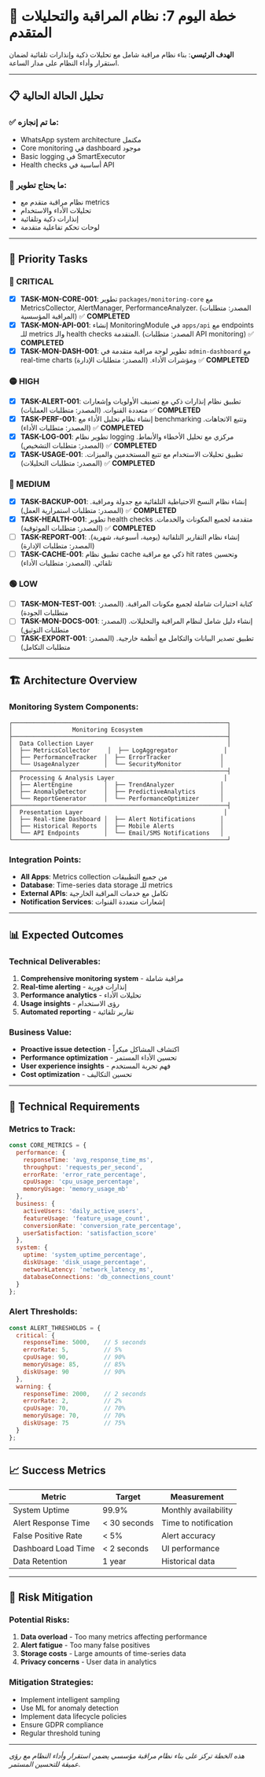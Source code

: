 # 🚀 خطة اليوم 7: نظام المراقبة والتحليلات المتقدم

**الهدف الرئيسي**: بناء نظام مراقبة شامل مع تحليلات ذكية وإنذارات تلقائية لضمان استقرار وأداء النظام على مدار الساعة.

---

## 📋 تحليل الحالة الحالية

### ✅ **ما تم إنجازه:**
- WhatsApp system architecture مكتمل
- Core monitoring في dashboard موجود
- Basic logging في SmartExecutor
- Health checks أساسية في API

### 🔄 **ما يحتاج تطوير:**
- نظام مراقبة متقدم مع metrics
- تحليلات الأداء والاستخدام
- إنذارات ذكية وتلقائية
- لوحات تحكم تفاعلية متقدمة

---

## 🎯 Priority Tasks

### 🔴 CRITICAL
- [x] **TASK-MON-CORE-001**: تطوير `packages/monitoring-core` مع MetricsCollector, AlertManager, PerformanceAnalyzer. (المصدر: متطلبات المراقبة المؤسسية) ✅ **COMPLETED**
- [x] **TASK-MON-API-001**: إنشاء MonitoringModule في `apps/api` مع endpoints للـ metrics والـ health checks المتقدمة. (المصدر: متطلبات API monitoring) ✅ **COMPLETED**
- [x] **TASK-MON-DASH-001**: تطوير لوحة مراقبة متقدمة في `admin-dashboard` مع real-time charts ومؤشرات الأداء. (المصدر: متطلبات الإدارة) ✅ **COMPLETED**

### 🟡 HIGH
- [x] **TASK-ALERT-001**: تطبيق نظام إنذارات ذكي مع تصنيف الأولويات وإشعارات متعددة القنوات. (المصدر: متطلبات العمليات) ✅ **COMPLETED**
- [x] **TASK-PERF-001**: إنشاء نظام تحليل الأداء مع benchmarking وتتبع الاتجاهات. (المصدر: متطلبات الأداء) ✅ **COMPLETED**
- [x] **TASK-LOG-001**: تطوير نظام logging مركزي مع تحليل الأخطاء والأنماط. (المصدر: متطلبات التشخيص) ✅ **COMPLETED**
- [x] **TASK-USAGE-001**: تطبيق تحليلات الاستخدام مع تتبع المستخدمين والميزات. (المصدر: متطلبات التحليلات) ✅ **COMPLETED**

### 🔵 MEDIUM
- [x] **TASK-BACKUP-001**: إنشاء نظام النسخ الاحتياطية التلقائية مع جدولة ومراقبة. (المصدر: متطلبات استمرارية العمل) ✅ **COMPLETED**
- [x] **TASK-HEALTH-001**: تطوير health checks متقدمة لجميع المكونات والخدمات. (المصدر: متطلبات الموثوقية) ✅ **COMPLETED**
- [ ] **TASK-REPORT-001**: إنشاء نظام التقارير التلقائية (يومية، أسبوعية، شهرية). (المصدر: متطلبات الإدارة)
- [ ] **TASK-CACHE-001**: تطبيق نظام cache ذكي مع مراقبة hit rates وتحسين تلقائي. (المصدر: متطلبات الأداء)

### 🟢 LOW
- [ ] **TASK-MON-TEST-001**: كتابة اختبارات شاملة لجميع مكونات المراقبة. (المصدر: متطلبات الجودة)
- [ ] **TASK-MON-DOCS-001**: إنشاء دليل شامل لنظام المراقبة والتحليلات. (المصدر: متطلبات التوثيق)
- [ ] **TASK-EXPORT-001**: تطبيق تصدير البيانات والتكامل مع أنظمة خارجية. (المصدر: متطلبات التكامل)

---

## 🏗️ Architecture Overview

### Monitoring System Components:
```
┌─────────────────────────────────────────────────────────────┐
│                 Monitoring Ecosystem                        │
├─────────────────────────────────────────────────────────────┤
│  Data Collection Layer                                      │
│  ├── MetricsCollector     │  ├── LogAggregator             │
│  ├── PerformanceTracker  │  ├── ErrorTracker              │
│  └── UsageAnalyzer       │  └── SecurityMonitor           │
├─────────────────────────────────────────────────────────────┤
│  Processing & Analysis Layer                               │
│  ├── AlertEngine         │  ├── TrendAnalyzer             │
│  ├── AnomalyDetector     │  ├── PredictiveAnalytics       │
│  └── ReportGenerator     │  └── PerformanceOptimizer      │
├─────────────────────────────────────────────────────────────┤
│  Presentation Layer                                        │
│  ├── Real-time Dashboard │  ├── Alert Notifications       │
│  ├── Historical Reports  │  ├── Mobile Alerts             │
│  └── API Endpoints       │  └── Email/SMS Notifications   │
└─────────────────────────────────────────────────────────────┘
```

### Integration Points:
- **All Apps**: Metrics collection من جميع التطبيقات
- **Database**: Time-series data storage للـ metrics
- **External APIs**: تكامل مع خدمات المراقبة الخارجية
- **Notification Services**: إشعارات متعددة القنوات

---

## 📊 Expected Outcomes

### Technical Deliverables:
1. **Comprehensive monitoring system** - مراقبة شاملة
2. **Real-time alerting** - إنذارات فورية
3. **Performance analytics** - تحليلات الأداء
4. **Usage insights** - رؤى الاستخدام
5. **Automated reporting** - تقارير تلقائية

### Business Value:
- **Proactive issue detection** - اكتشاف المشاكل مبكراً
- **Performance optimization** - تحسين الأداء المستمر
- **User experience insights** - فهم تجربة المستخدم
- **Cost optimization** - تحسين التكاليف

---

## 🔧 Technical Requirements

### Metrics to Track:
```javascript
const CORE_METRICS = {
  performance: {
    responseTime: 'avg_response_time_ms',
    throughput: 'requests_per_second',
    errorRate: 'error_rate_percentage',
    cpuUsage: 'cpu_usage_percentage',
    memoryUsage: 'memory_usage_mb'
  },
  business: {
    activeUsers: 'daily_active_users',
    featureUsage: 'feature_usage_count',
    conversionRate: 'conversion_rate_percentage',
    userSatisfaction: 'satisfaction_score'
  },
  system: {
    uptime: 'system_uptime_percentage',
    diskUsage: 'disk_usage_percentage',
    networkLatency: 'network_latency_ms',
    databaseConnections: 'db_connections_count'
  }
};
```

### Alert Thresholds:
```javascript
const ALERT_THRESHOLDS = {
  critical: {
    responseTime: 5000,    // 5 seconds
    errorRate: 5,          // 5%
    cpuUsage: 90,          // 90%
    memoryUsage: 85,       // 85%
    diskUsage: 90          // 90%
  },
  warning: {
    responseTime: 2000,    // 2 seconds
    errorRate: 2,          // 2%
    cpuUsage: 70,          // 70%
    memoryUsage: 70,       // 70%
    diskUsage: 75          // 75%
  }
};
```

---

## 📈 Success Metrics

| Metric | Target | Measurement |
|--------|--------|-------------|
| System Uptime | 99.9% | Monthly availability |
| Alert Response Time | < 30 seconds | Time to notification |
| False Positive Rate | < 5% | Alert accuracy |
| Dashboard Load Time | < 2 seconds | UI performance |
| Data Retention | 1 year | Historical data |

---

## 🚨 Risk Mitigation

### Potential Risks:
1. **Data overload** - Too many metrics affecting performance
2. **Alert fatigue** - Too many false positives
3. **Storage costs** - Large amounts of time-series data
4. **Privacy concerns** - User data in analytics

### Mitigation Strategies:
- Implement intelligent sampling
- Use ML for anomaly detection
- Implement data lifecycle policies
- Ensure GDPR compliance
- Regular threshold tuning

---

*هذه الخطة تركز على بناء نظام مراقبة مؤسسي يضمن استقرار وأداء النظام مع رؤى عميقة للتحسين المستمر.*